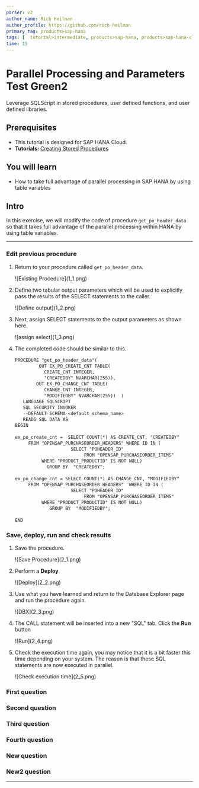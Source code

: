 ```yaml
---
parser: v2
author_name: Rich Heilman
author_profile: https://github.com/rich-heilman
primary_tag: products>sap-hana
tags: [  tutorial>intermediate, products>sap-hana, products>sap-hana-cloud, products>sap-business-application-studio]   
time: 15
---
```


# Parallel Processing and Parameters Test Green2
<!-- description --> Leverage SQLScript in stored procedures, user defined functions, and user defined libraries.

## Prerequisites  
- This tutorial is designed for SAP HANA Cloud.
- **Tutorials:** [Creating Stored Procedures](hana-cloud-sqlscript-stored-proc)

## You will learn  
- How to take full advantage of parallel processing in SAP HANA by using table variables

## Intro
In this exercise, we will modify the code of procedure `get_po_header_data`  so that it takes full advantage of the parallel processing within HANA by using table variables.

---

### Edit previous procedure


1. Return to your procedure called `get_po_header_data`.

    <!-- border -->![Existing Procedure](1_1.png)

2. Define two tabular output parameters which will be used to explicitly pass the results of the SELECT statements to the caller.

    <!-- border -->![Define output](1_2.png)

3. Next, assign SELECT statements to the output parameters as shown here.

    <!-- border -->![assign select](1_3.png)

4. The completed code should be similar to this.

    ```SQLCRIPT
    PROCEDURE "get_po_header_data"(
             OUT EX_PO_CREATE_CNT TABLE(
               CREATE_CNT INTEGER,
               "CREATEDBY" NVARCHAR(255)),
            OUT EX_PO_CHANGE_CNT TABLE(
               CHANGE_CNT INTEGER,
               "MODIFIEDBY" NVARCHAR(255))  )
       LANGUAGE SQLSCRIPT
       SQL SECURITY INVOKER
       --DEFAULT SCHEMA <default_schema_name>
       READS SQL DATA AS
    BEGIN

    ex_po_create_cnt =  SELECT COUNT(*) AS CREATE_CNT, "CREATEDBY"
         FROM "OPENSAP_PURCHASEORDER_HEADERS" WHERE ID IN (
                         SELECT "POHEADER_ID"
                              FROM "OPENSAP_PURCHASEORDER_ITEMS"
              WHERE "PRODUCT_PRODUCTID" IS NOT NULL)
                GROUP BY  "CREATEDBY";

    ex_po_change_cnt = SELECT COUNT(*) AS CHANGE_CNT, "MODIFIEDBY"
         FROM "OPENSAP_PURCHASEORDER_HEADERS"  WHERE ID IN (
                         SELECT "POHEADER_ID"
                              FROM "OPENSAP_PURCHASEORDER_ITEMS"
              WHERE "PRODUCT_PRODUCTID" IS NOT NULL)
                 GROUP BY  "MODIFIEDBY";

    END
    ```


### Save, deploy, run and check results


1. Save the procedure.

    <!-- border -->![Save Procedure](2_1.png)

2. Perform a **Deploy**

    <!-- border -->![Deploy](2_2.png)

3. Use what you have learned and return to the Database Explorer page and run the procedure again.

    <!-- border -->![DBX](2_3.png)

4. The CALL statement will be inserted into a new "SQL" tab. Click the **Run** button

    <!-- border -->![Run](2_4.png)

5. Check the execution time again, you may notice that it is a bit faster this time depending on your system. The reason is that these SQL statements are now executed in parallel.

    <!-- border -->![Check execution time](2_5.png)


### First question




### Second question




### Third question




### Fourth question




### New question




### New2 question




---
